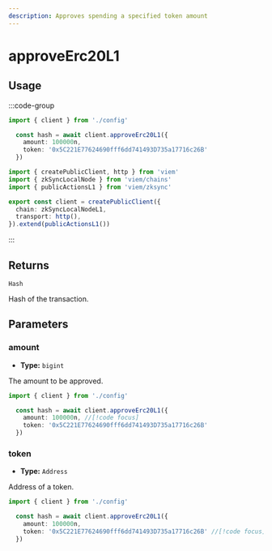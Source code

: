 ```yaml
---
description: Approves spending a specified token amount
---
```


# approveErc20L1

## Usage

:::code-group
```ts [example.ts]
import { client } from './config'

  const hash = await client.approveErc20L1({
    amount: 100000n,
    token: '0x5C221E77624690fff6dd741493D735a17716c26B'
  })
```

```ts [config.ts]
import { createPublicClient, http } from 'viem'
import { zkSyncLocalNode } from 'viem/chains'
import { publicActionsL1 } from 'viem/zksync'

export const client = createPublicClient({
  chain: zkSyncLocalNodeL1,
  transport: http(),
}).extend(publicActionsL1())

```
:::

## Returns

`Hash`

Hash of the transaction.

## Parameters

### amount

- **Type:** `bigint`

The amount to be approved.

```ts
import { client } from './config'

  const hash = await client.approveErc20L1({
    amount: 100000n, //[!code focus]
    token: '0x5C221E77624690fff6dd741493D735a17716c26B'
  })
```

### token

- **Type:** `Address`

Address of a token.

```ts
import { client } from './config'

  const hash = await client.approveErc20L1({
    amount: 100000n, 
    token: '0x5C221E77624690fff6dd741493D735a17716c26B' //[!code focus]
  })
```